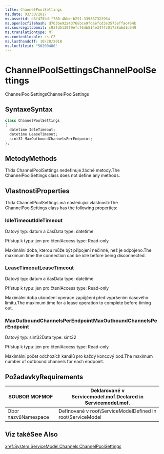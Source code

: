 ```yaml
---
title: ChannelPoolSettings
ms.date: 03/30/2017
ms.assetid: d3f475bd-f780-4bbe-b291-339387322964
ms.openlocfilehash: d763be92243768bce9fdaefcd3e3575effac464b
ms.sourcegitcommit: c93fd5139f9efcf6db514e3474301738a6d1d649
ms.translationtype: MT
ms.contentlocale: cs-CZ
ms.lasthandoff: 10/28/2018
ms.locfileid: "50200480"
---
```

# <a name="channelpoolsettings"></a><span data-ttu-id="794a5-102">ChannelPoolSettings</span><span class="sxs-lookup"><span data-stu-id="794a5-102">ChannelPoolSettings</span></span>
<span data-ttu-id="794a5-103">ChannelPoolSettings</span><span class="sxs-lookup"><span data-stu-id="794a5-103">ChannelPoolSettings</span></span>  
  
## <a name="syntax"></a><span data-ttu-id="794a5-104">Syntaxe</span><span class="sxs-lookup"><span data-stu-id="794a5-104">Syntax</span></span>  
  
```csharp
class ChannelPoolSettings  
{  
  datetime IdleTimeout;  
  datetime LeaseTimeout;  
  sint32 MaxOutboundChannelsPerEndpoint;  
};  
```  
  
## <a name="methods"></a><span data-ttu-id="794a5-105">Metody</span><span class="sxs-lookup"><span data-stu-id="794a5-105">Methods</span></span>  
 <span data-ttu-id="794a5-106">Třída ChannelPoolSettings nedefinuje žádné metody.</span><span class="sxs-lookup"><span data-stu-id="794a5-106">The ChannelPoolSettings class does not define any methods.</span></span>  
  
## <a name="properties"></a><span data-ttu-id="794a5-107">Vlastnosti</span><span class="sxs-lookup"><span data-stu-id="794a5-107">Properties</span></span>  
 <span data-ttu-id="794a5-108">Třída ChannelPoolSettings má následující vlastnosti:</span><span class="sxs-lookup"><span data-stu-id="794a5-108">The ChannelPoolSettings class has the following properties:</span></span>  
  
### <a name="idletimeout"></a><span data-ttu-id="794a5-109">IdleTimeout</span><span class="sxs-lookup"><span data-stu-id="794a5-109">IdleTimeout</span></span>  
 <span data-ttu-id="794a5-110">Datový typ: datum a čas</span><span class="sxs-lookup"><span data-stu-id="794a5-110">Data type: datetime</span></span>  
  
 <span data-ttu-id="794a5-111">Přístup k typu: jen pro čtení</span><span class="sxs-lookup"><span data-stu-id="794a5-111">Access type: Read-only</span></span>  
  
 <span data-ttu-id="794a5-112">Maximální doba, kterou může být připojení nečinné, než je odpojeno.</span><span class="sxs-lookup"><span data-stu-id="794a5-112">The maximum time the connection can be idle before being disconnected.</span></span>  
  
### <a name="leasetimeout"></a><span data-ttu-id="794a5-113">LeaseTimeout</span><span class="sxs-lookup"><span data-stu-id="794a5-113">LeaseTimeout</span></span>  
 <span data-ttu-id="794a5-114">Datový typ: datum a čas</span><span class="sxs-lookup"><span data-stu-id="794a5-114">Data type: datetime</span></span>  
  
 <span data-ttu-id="794a5-115">Přístup k typu: jen pro čtení</span><span class="sxs-lookup"><span data-stu-id="794a5-115">Access type: Read-only</span></span>  
  
 <span data-ttu-id="794a5-116">Maximální doba ukončení operace zapůjčení před vypršením časového limitu.</span><span class="sxs-lookup"><span data-stu-id="794a5-116">The maximum time for a lease operation to complete before timing out.</span></span>  
  
### <a name="maxoutboundchannelsperendpoint"></a><span data-ttu-id="794a5-117">MaxOutboundChannelsPerEndpoint</span><span class="sxs-lookup"><span data-stu-id="794a5-117">MaxOutboundChannelsPerEndpoint</span></span>  
 <span data-ttu-id="794a5-118">Datový typ: sint32</span><span class="sxs-lookup"><span data-stu-id="794a5-118">Data type: sint32</span></span>  
  
 <span data-ttu-id="794a5-119">Přístup k typu: jen pro čtení</span><span class="sxs-lookup"><span data-stu-id="794a5-119">Access type: Read-only</span></span>  
  
 <span data-ttu-id="794a5-120">Maximální počet odchozích kanálů pro každý koncový bod.</span><span class="sxs-lookup"><span data-stu-id="794a5-120">The maximum number of outbound channels for each endpoint.</span></span>  
  
## <a name="requirements"></a><span data-ttu-id="794a5-121">Požadavky</span><span class="sxs-lookup"><span data-stu-id="794a5-121">Requirements</span></span>  
  
|<span data-ttu-id="794a5-122">SOUBOR MOF</span><span class="sxs-lookup"><span data-stu-id="794a5-122">MOF</span></span>|<span data-ttu-id="794a5-123">Deklarované v Servicemodel.mof.</span><span class="sxs-lookup"><span data-stu-id="794a5-123">Declared in Servicemodel.mof.</span></span>|  
|---------|-----------------------------------|  
|<span data-ttu-id="794a5-124">Obor názvů</span><span class="sxs-lookup"><span data-stu-id="794a5-124">Namespace</span></span>|<span data-ttu-id="794a5-125">Definované v root\ServiceModel</span><span class="sxs-lookup"><span data-stu-id="794a5-125">Defined in root\ServiceModel</span></span>|  
  
## <a name="see-also"></a><span data-ttu-id="794a5-126">Viz také</span><span class="sxs-lookup"><span data-stu-id="794a5-126">See Also</span></span>  
 <xref:System.ServiceModel.Channels.ChannelPoolSettings>
